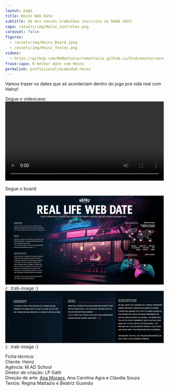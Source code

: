 ```yaml
---
layout: page
title: Heinz Web Date
subtitle: Um dos nossos trabalhos inscritos no D&AD 2023.
capa: /assets/img/Heinz_controles.png
carousel: false
figuras:
  - /assets/img/Heinz_Board.jpeg
  - /assets/img/Heinz_Textos.png
videos:
  - https://github.com/ReMattazio/remattazio.github.io/blob/master/assets/mids/Heinz_D&AD_Videocase.mp4?raw=true 
frase-capa: O melhor date com Heinz
permalink: profissional/miamidad-heinz
---
```


Vamos trazer os dates que só aconteciam dentro do jogo pra vida real com Heinz!  

Segue o videocase:    
<video ref='OsGemeosIA' controls src="https://github.com/ReMattazio/remattazio.github.io/blob/master/assets/mids/Heinz_D&AD_Videocase.mp4?raw=true" class="trab-image" style="width:100%;">seu navegador nao suporta video</video> 

Segue o board:  

![imagem com fundo preto. Com o título Real Life Web Date.'](/assets/img/Heinz_Board.jpeg){: .trab-image :}  
![imagem com fundo bege. Com o título Real Life Web Date e textos.'](/assets/img/Heinz_Textos.png){: .trab-image :}   


Ficha técnica:  
Cliente: Heinz  
Agência: M.AD School   
Diretor de criação: LP Gatti  
Direção de arte: [Ana Moraes](https://anaflaviamoraes.com.br/), Ana Carolina Agra e Cláudia Souza  
Textos: Regina Mattazio e Beatriz Gusmão

